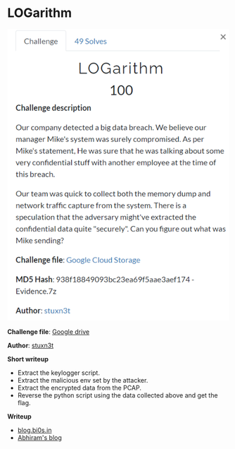 # LOGarithm

![desscription](description.png)

**Challenge file**: [Google drive](https://drive.google.com/file/d/13jqNNjlYjrcAaIdmq77sd2HkE6athVJg/view?usp=sharing)

**Author**: [stuxn3t](https://twitter.com/_abhiramkumar)

**Short writeup**

+ Extract the keylogger script.
+ Extract the malicious env set by the attacker.
+ Extract the encrypted data from the PCAP.
+ Reverse the python script using the data collected above and get the flag.

**Writeup**

+ [blog.bi0s.in](https://blog.bi0s.in/2020/08/04/Forensics/InCTFi-LOGarithm/)
+ [Abhiram's blog](https://stuxnet999.github.io/inctfi/2020/08/05/InCTFi-LOGarithm.html)